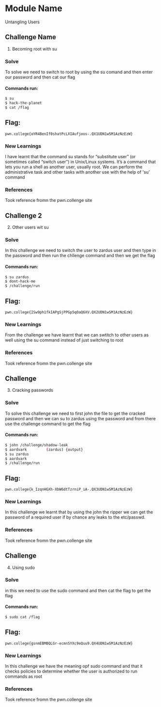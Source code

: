 # Module Name
 Untangling Users 
## Challenge Name                                                   
1. Becoming root with su 
### Solve
To solve we need to switch to root by using the su comand and then enter our password and then cat our flag 

#### Commands run: 

```sh
$ su
$ hack-the-planet
$ cat /flag
```
## Flag: 

```
pwn.college{oYR4BenIf0shatPcLXIAufjoos-.QX1UDN1wSM1AzNzEzW}
```
### New Learnings
I have learnt that the command su stands for “substitute user” (or sometimes called “switch user”) in Unix/Linux systems. It’s a command that lets you run a shell as another user, usually root. We can perform the administrative task and other tasks with another use with the help of 'su' command
### References 
Took reference fromn the pwn.collenge site 


## Challenge 2
2. Other users wit su  
### Solve
 In this challenge we need to switch the user to zardus user and then type in the password and then run the chllenge command and then we get the flag 

#### Commands run: 

```sh
$ su zardus
$ dont-hack-me
$ /challenge/run
```
## Flag: 

```
pwn.college{ISw9ph1fkIAPgSjPPGp5qOaQ6XV.QX2UDN1wSM1AzNzEzW}
```
### New Learnings
From the challenge we have learnt that we can swtitch to other users as well using the su command instead of just switching to root 
### References 
Took reference fromn the pwn.collenge site 

## Challenge 
3. Cracking passwords 

### Solve
To solve this challenge we need to first john the file to get the cracked password and then we can su to zardus using the password and from there use the challenge command to get the flag 
#### Commands run: 

```sh
$ john /challenge/shadow-leak
$ aardvark         (zardus) {output}
$ su zardus
$ aardvark    
$ /challenge/run

```
## Flag: 

```
pwn.college{k_IzqnHGXh-XbW6dtTzrniP_iA-.QX3UDN1wSM1AzNzEzW}
```
### New Learnings
In this challenge we learnt that by using the john the ripper we can get the password of a required user if by chance any leaks to the etc/passwd.
### References 
Took reference fromn the pwn.collenge site 



## Challenge 
4. Using sudo 

### Solve
in this we need to use the sudo command and then cat the flag to get the flag 
#### Commands run: 

```sh
$ sudo cat /flag
```
## Flag: 

```
pwn.college{gsnmEBMBQLGr-ecmnSYXc9eQuu9.QX4UDN1wSM1AzNzEzW}
```
### New Learnings
In this challenge we have the meaning opf sudo command and that it checks policies to determine whether the user is authorized to run commands as root
### References 
Took reference fromn the pwn.collenge site 










